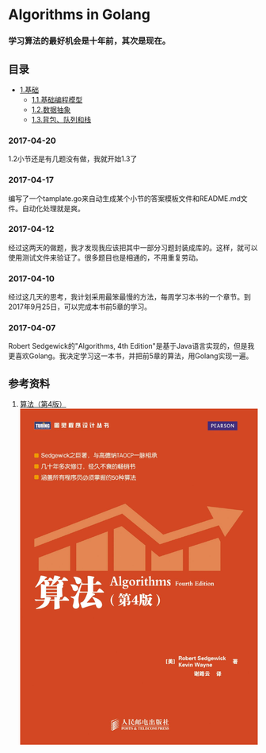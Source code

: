 # Algorithms in Golang
### 学习算法的最好机会是十年前，其次是现在。

## 目录
- [1.基础](./1.Fundamentals)
    - [1.1.基础编程模型](./1.Fundamentals/1.1.BasicProgrammingModel)
    - [1.2.数据抽象](./1.Fundamentals/1.2.DataAbstraction)
    - [1.3.背包、队列和栈](./1.Fundamentals/1.3.BagsQueuesAndStacks)

### 2017-04-20
1.2小节还是有几题没有做，我就开始1.3了

### 2017-04-17
编写了一个tamplate.go来自动生成某个小节的答案模板文件和README.md文件。自动化处理就是爽。

### 2017-04-12
经过这两天的做题，我才发现我应该把其中一部分习题封装成库的。这样，就可以使用测试文件来验证了。很多题目也是相通的，不用重复劳动。

### 2017-04-10
经过这几天的思考，我计划采用最笨最慢的方法，每周学习本书的一个章节。到2017年9月25日，可以完成本书前5章的学习。

### 2017-04-07
Robert Sedgewick的"Algorithms, 4th Edition"是基于Java语言实现的，但是我更喜欢Golang。我决定学习这一本书，并把前5章的算法，用Golang实现一遍。

## 参考资料
1. [算法（第4版）](https://book.douban.com/subject/19952400)
![算法（第4版）](timg.jpg)